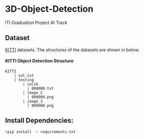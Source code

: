 # 3D-Object-Detection
ITI Graduation Project AI Track

## Dataset
[KITTI](http://www.cvlibs.net/datasets/kitti/eval_object.php?obj_benchmark=bev) datasets. The structures of the datasets are shown in below. 

#### KITTI Object Detection Structure
```
KITTI
    | val.txt
    | testing
        | calib
          | 000000.txt
        | image_2
          | 000000.png
        | image_3
          | 000000.png
```
## Install Dependencies:
```bash
!pip install -r requirements.txt
```

